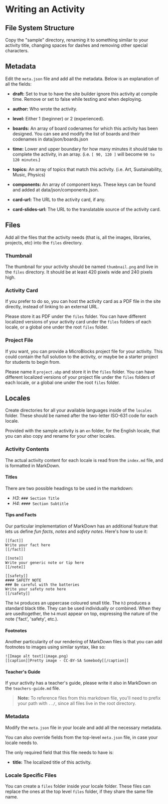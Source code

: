 # Writing an Activity

## File System Structure

Copy the "sample" directory, renaming it to something similar to your activity
title, changing spaces for dashes and removing other special characters.


## Metadata

Edit the `meta.json` file and add all the metadata. Below is an explanation of
all the fields:

* **draft:**            Set to true to have the site builder ignore this
                        activity at compile time. Remove or set to false while
                        testing and when deploying.

* **author:**           Who wrote the activity.

* **level:**            Either 1 (beginner) or 2 (experienced).

* **boards:**           An array of board codenames for which this activity has
                        been designed. You can see and modify the list of boards
                        and their codenames in data/json/boards.json

* **time:**             Lower and upper boundary for how many minutes it should
                        take to complete the activity, in an array.
                        (i.e. `[ 90, 120 ]` will become `90 to 120 minutes`.)

* **topics:**           An array of topics that match this activity.
                        (i.e. Art, Sustainability, Music, Physics)

* **components:**       An array of component keys. These keys can be found and
                        added at data/json/components.json.

* **card-url:**         The URL to the activity card, if any.

* **card-slides-url:**  The URL to the translatable source of the activity card.


## Files

Add all the files that the activity needs (that is, all the images, libraries,
projects, etc) into the `files` directory.

### Thumbnail

The thumbnail for your activity should be named `thumbnail.png` and live in the
`files` directory. It should be at least 420 pixels wide and 240 pixels high.

### Activity Card

If you prefer to do so, you can host the activity card as a PDF file in the site
directly, instead of linking to an external URL.

Please store it as PDF under the `files` folder. You can have different
localized versions of your activity card under the `files` folders of each
locale, or a global one under the root `files` folder.

### Project File

If you want, you can provide a MicroBlocks project file for your activity. This
could contain the full solution to the activity, or maybe be a starter project
for students to begin from.

Please name it `project.ubp` and store it in the `files` folder. You can have
different localized versions of your project file under the `files` folders of
each locale, or a global one under the root `files` folder.


## Locales

Create directories for all your available languages inside of the `locales`
folder. These should be named after the two-letter ISO-631 code for each locale.

Provided with the sample activity is an `en` folder, for the English locale,
that you can also copy and rename for your other locales.

### Activity Contents

The actual activity content for each locale is read from the `index.md` file,
and is formatted in MarkDown.

#### Titles

There are two possible headings to be used in the markdown:

- *H3*: `### Section Title`
- *H4*: `#### Section Subtitle`

#### Tips and Facts

Our particular implementation of MarkDown has an additional feature that lets us
define _fun facts_, _notes_ and _safety notes_. Here's how to use it:

```
[[fact]]
Write your fact here
[[/fact]]

[[note]]
Write your generic note or tip here
[[/note]]

[[safety]]
#### SAFETY NOTE
### Be careful with the batteries
Write your safety note here
[[/safety]]
```

The `h4` produces an uppercase coloured small title. The `h3` produces a standard black title. They can be used individually or combined. When they are usedtogether, the `h4` must appear on top, expressing the nature of the note ('fact', 'safety', etc.).

#### Footnotes

Another particularity of our rendering of MarkDown files is that you can add
footnotes to images using similar syntax, like so:

```
![Image alt text](image.png)
[[caption]]Pretty image - CC-BY-SA Somebody[[/caption]]
```

#### Teacher's Guide

If your activity has a teacher's guide, please write it also in MarkDown on the
`teachers-guide.md` file.

> **Note:** To reference files from this markdown file, you'll need to prefix
> your path with `../`, since all files live in the root directory.

### Metadata

Modify the `meta.json` file in your locale and add all the necessary metadata.

You can also override fields from the top-level `meta.json` file, in case your
locale needs to.

The only required field that this file needs to have is:

* **title:**            The localized title of this activity.

### Locale Specific Files

You can create a `files` folder inside your locale folder. These files can
replace the ones at the top level `files` folder, if they share the same file
name.

